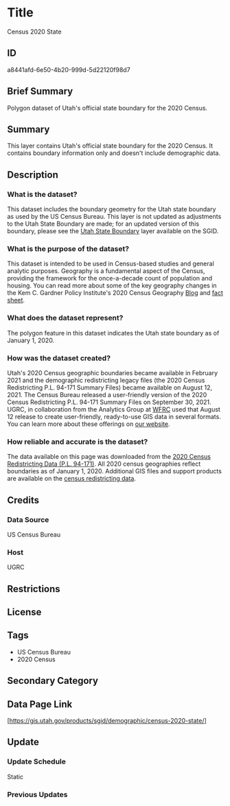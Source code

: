 # Title

Census 2020 State

## ID

a8441afd-6e50-4b20-999d-5d22120f98d7

## Brief Summary

Polygon dataset of Utah's official state boundary for the 2020 Census.

## Summary

This layer contains Utah's official state boundary for the 2020 Census. It contains boundary information only and doesn't include demographic data.

## Description

### What is the dataset?

This dataset includes the boundary geometry for the Utah state boundary as used by the US Census Bureau. This layer is not updated as adjustments to the Utah State Boundary are made; for an updated version of this boundary, please see the [Utah State Boundary](https://gis.utah.gov/products/sgid/boundaries/utah-state/) layer available on the SGID.

### What is the purpose of the dataset?

This dataset is intended to be used in Census-based studies and general analytic purposes. Geography is a fundamental aspect of the Census, providing the framework for the once-a-decade count of population and housing. You can read more about some of the key geography changes in the Kem C. Gardner Policy Institute's 2020 Census Geography [Blog](https://gardner.utah.edu/blog/blog-whats-new-in-utahs-census-2020-geography/) and [fact sheet](https://d36oiwf74r1rap.cloudfront.net/wp-content/uploads/Geog-FS-Mar2021.pdf).

### What does the dataset represent?

The polygon feature in this dataset indicates the Utah state boundary as of January 1, 2020.

### How was the dataset created?

Utah's 2020 Census geographic boundaries became available in February 2021 and the demographic redistricting legacy files (the 2020 Census Redistricting P.L. 94-171 Summary Files) became available on August 12, 2021. The Census Bureau released a user-friendly version of the 2020 Census Redistricting P.L. 94-171 Summary Files on September 30, 2021. UGRC, in collaboration from the Analytics Group at [WFRC](https://wfrc.org/) used that August 12 release to create user-friendly, ready-to-use GIS data in several formats. You can learn more about these offerings on [our website](https://gis.utah.gov/blog/2021-08-31-census-2020-redistricting-data/).

### How reliable and accurate is the dataset?

The data available on this page was downloaded from the [2020 Census Redistricting Data (P.L. 94-171)](https://www.census.gov/programs-surveys/decennial-census/about/rdo/summary-files.html#P2). All 2020 census geographies reflect boundaries as of January 1, 2020. Additional GIS files and support products are available on the [census redistricting data](https://www.census.gov/programs-surveys/decennial-census/about/rdo/summary-files.html#P2).

## Credits

### Data Source

US Census Bureau

### Host

UGRC

## Restrictions

## License

## Tags

- US Census Bureau
- 2020 Census

## Secondary Category

## Data Page Link

[https://gis.utah.gov/products/sgid/demographic/census-2020-state/]

## Update

### Update Schedule

Static

### Previous Updates

